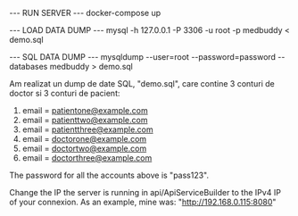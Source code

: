 --- RUN SERVER ---
docker-compose up

--- LOAD DATA DUMP ---
mysql -h 127.0.0.1 -P 3306 -u root -p medbuddy < demo.sql

--- SQL DATA DUMP ---
mysqldump --user=root --password=password --databases medbuddy > demo.sql


Am realizat un dump de date SQL, "demo.sql", care contine 3 conturi de doctor si 3 conturi de pacient:

1. email = patientone@example.com 
2. email = patienttwo@example.com
3. email = patientthree@example.com
4. email = doctorone@example.com 
5. email = doctortwo@example.com 
6. email = doctorthree@example.com 

The password for all the accounts above is "pass123".


Change the IP the server is running in api/ApiServiceBuilder to the IPv4 IP of your connexion.
As an example, mine was: "http://192.168.0.115:8080"